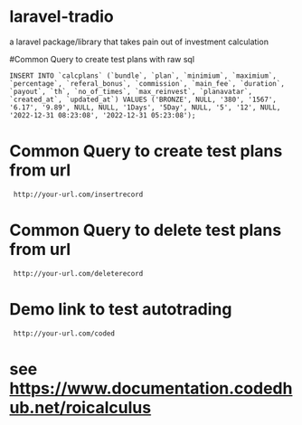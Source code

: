 # laravel-tradio

a laravel package/library  that takes pain out of investment calculation

#Common Query to create test plans with raw sql

    INSERT INTO `calcplans` (`bundle`, `plan`, `minimium`, `maximium`, `percentage`, `referal_bonus`, `commission`, `main_fee`, `duration`, `payout`, `th`, `no_of_times`, `max_reinvest`, `planavatar`, `created_at`, `updated_at`) VALUES ('BRONZE', NULL, '380', '1567', '6.17', '9.89', NULL, NULL, '1Days', '5Day', NULL, '5', '12', NULL, '2022-12-31 08:23:08', '2022-12-31 05:23:08');

# Common Query to create test plans from url

     http://your-url.com/insertrecord


# Common Query to delete test plans from url

     http://your-url.com/deleterecord


# Demo link to test autotrading

     http://your-url.com/coded

# see https://www.documentation.codedhub.net/roicalculus
